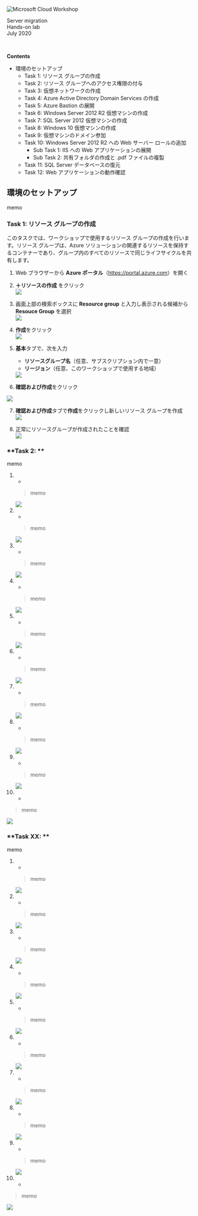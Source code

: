 ![Microsoft Cloud Workshop](images/ms-cloud-workshop.png)  
  
Server migration  
Hands-on lab  
July 2020  
  
<br />  
  
**Contents**  
  
- 環境のセットアップ  
  - Task 1: リソース グループの作成  
  - Task 2: リソース グループへのアクセス権限の付与  
  - Task 3: 仮想ネットワークの作成  
  - Task 4: Azure Active Directory Domain Services の作成  
  - Task 5: Azure Bastion の展開  
  - Task 6: Windows Server 2012 R2 仮想マシンの作成  
  - Task 7: SQL Server 2012 仮想マシンの作成  
  - Task 8: Windows 10 仮想マシンの作成  
  - Task 9: 仮想マシンのドメイン参加  
  - Task 10: Windows Server 2012 R2 への Web サーバー ロールの追加
    - Sub Task 1: IIS への Web アプリケーションの展開  
    - Sub Task 2: 共有フォルダの作成と .pdf ファイルの複製  
  - Task 11: SQL Server データベースの復元  
  - Task 12: Web アプリケーションの動作確認  
  
## **環境のセットアップ**  
memo  
  
### **Task 1: リソース グループの作成**  
このタスクでは、ワークショップで使用するリソース グループの作成を行います。リソース グループは、Azure ソリューションの関連するリソースを保持するコンテナーであり、グループ内のすべてのリソースで同じライフサイクルを共有します。  
  
1. Web ブラウザーから **Azure ポータル**（<https://portal.azure.com>）を開く  
  
2. **＋リソースの作成** をクリック  
   <img src="images/prep/1-2.png" />  
  
3. 画面上部の検索ボックスに **Resource group** と入力し表示される候補から **Resouce Group** を選択  
   <img src="images/prep/1-3.png" />  
  
4. **作成**をクリック  
   <img src="images/prep/1-4.png" />  
  
5. **基本**タブで、次を入力  
   - **リソースグループ名**（任意、サブスクリプション内で一意）  
   - **リージョン**（任意、このワークショップで使用する地域）  
   <img src="images/prep/1-5.png" />  
  
6. **確認および作成**をクリック  
  <img src="images/prep/1-6.png" />  
  
7. **確認および作成**タブで**作成**をクリックし新しいリソース グループを作成  
   <img src="images/prep/1-7.png" />  
  
8. 正常にリソースグループが作成されたことを確認  
   <img src="images/prep/1-8.png" />  
  
### **Task 2: **  
memo  
  
1. -  
   > memo  
  
   <img src="images/prep/xxx.png" />  
  
2. -  
   > memo  
  
   <img src="images/prep/xxx.png" />  
  
3. -  
   > memo  
  
   <img src="images/prep/xxx.png" />  
  
4. -  
   > memo  
  
   <img src="images/prep/xxx.png" />  
  
5. -  
   > memo  
  
   <img src="images/prep/xxx.png" />  
  
6. -  
   > memo  
  
   <img src="images/prep/xxx.png" />  
  
7. -  
   > memo  
  
   <img src="images/prep/xxx.png" />  
  
8. -  
   > memo  
  
   <img src="images/prep/xxx.png" />  
  
9. -  
   > memo  
  
   <img src="images/prep/xxx.png" />  
  
10. -  
   > memo  
  
   <img src="images/prep/xxx.png" />  
  
### **Task XX: **  
memo  
  
1. -  
   > memo  
  
   <img src="images/prep/xxx.png" />  
  
2. -  
   > memo  
  
   <img src="images/prep/xxx.png" />  
  
3. -  
   > memo  
  
   <img src="images/prep/xxx.png" />  
  
4. -  
   > memo  
  
   <img src="images/prep/xxx.png" />  
  
5. -  
   > memo  
  
   <img src="images/prep/xxx.png" />  
  
6. -  
   > memo  
  
   <img src="images/prep/xxx.png" />  
  
7. -  
   > memo  
  
   <img src="images/prep/xxx.png" />  
  
8. -  
   > memo  
  
   <img src="images/prep/xxx.png" />  
  
9. -  
   > memo  
  
   <img src="images/prep/xxx.png" />  
  
10. -  
   > memo  
  
   <img src="images/prep/xxx.png" />  